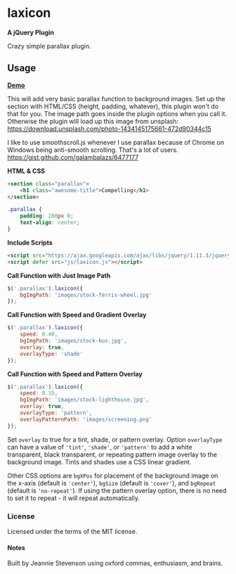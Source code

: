 # laxicon

**A jQuery Plugin**

Crazy simple parallax plugin.

## Usage

**[Demo](http://jsdesign.me/projects/laxicon/)**

This will add very basic parallax function to background images. Set up the section with HTML/CSS (height, padding, whatever), this plugin won't do that for you. The image path goes inside the plugin options when you call it. Otherwise the plugin will load up this image from unsplash: https://download.unsplash.com/photo-1434145175661-472d90344c15

I like to use smoothscroll.js whenever I use parallax because of Chrome on Windows being anti-smooth scrolling. That's a lot of users. https://gist.github.com/galambalazs/6477177

**HTML & CSS**

````html
<section class="parallax">
    <h1 class="awesome-title">Compelling</h1>
</section>
````
````css
.parallax {
    padding: 280px 0;
    text-align: center;
}
````

**Include Scripts**

````html
<script src="https://ajax.googleapis.com/ajax/libs/jquery/1.11.3/jquery.min.js"></script>
<script defer src="js/laxicon.js"></script>
````

**Call Function with Just Image Path**

````javascript
$('.parallax').laxicon({
    bgImgPath: 'images/stock-ferris-wheel.jpg'
});
````

**Call Function with Speed and Gradient Overlay**

````javascript
$('.parallax').laxicon({
    speed: 0.40,
    bgImgPath: 'images/stock-bus.jpg',
    overlay: true,
    overlayType: 'shade'
});
````


**Call Function with Speed and Pattern Overlay**

````javascript
$('.parallax').laxicon({
    speed: 0.15,
    bgImgPath: 'images/stock-lighthouse.jpg',
    overlay: true,
    overlayType: 'pattern',
    overlayPatternPath: 'images/screening.png'
});
````

Set `overlay` to true for a tint, shade, or pattern overlay. Option `overlayType` can have a value of `'tint'`,  `'shade'`, or `'pattern'` to add a white transparent, black transparent, or repeating pattern image overlay to the background image. Tints and shades use a CSS linear gradient.

Other CSS options are `bgXPos` for placement of the background image on the x-axis (default is `'center'`), `bgSize` (default is `'cover'`), and `bgRepeat` (default is `'no-repeat'`). If using the pattern overlay option, there is no need to set it to repeat - it will repeat automatically.

### License
Licensed under the terms of the MIT license.

#### Notes

Built by Jeannie Stevenson using oxford commas, enthusiasm, and brains.


















